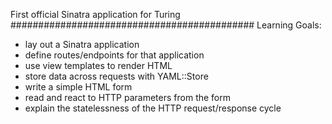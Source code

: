First official Sinatra application for Turing
############################################
Learning Goals:
+ lay out a Sinatra application
+ define routes/endpoints for that application
+ use view templates to render HTML
+ store data across requests with YAML::Store
+ write a simple HTML form
+ read and react to HTTP parameters from the form
+ explain the statelessness of the HTTP request/response cycle
